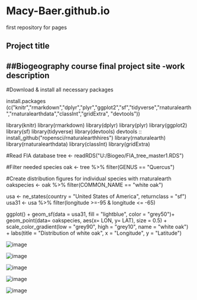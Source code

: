 # Macy-Baer.github.io
first repository for pages

## Project title
##Biogeography course final project site
-work description
- 
#Download & install all necessary packages

install.packages (c("knitr","rmarkdown","dplyr","plyr","ggplot2","sf","tidyverse","rnaturalearth","rnaturalearthdata","classInt","gridExtra", "devtools"))

library(knitr)
library(rmarkdown)
library(dplyr)
library(plyr)
library(ggplot2)
library(sf)
library(tidyverse)
library(devtools)
devtools :: install_github("ropensci/rnaturalearthhires")
library(rnaturalearth)
library(rnaturalearthdata)
library(classInt)
library(gridExtra)

#Read FIA database 
tree <- readRDS("U:/Biogeo/FIA_tree_master1.RDS")

#Filter needed species
oak <- tree %>%
  filter(GENUS == "Quercus")

#Create distribution figures for individual species with rnaturalearth
oakspecies <- oak %>%
  filter(COMMON_NAME == "white oak") 

usa <- ne_states(country = "United States of America", returnclass = "sf")
usa31 <- usa %>%
  filter(longitude >=-95 & longitude <= -65)

ggplot() +
   geom_sf(data = usa31, fill = "lightblue", color = "grey50")+
  geom_point(data= oakspecies, aes(x= LON, y= LAT), size = 0.5) +
       scale_color_gradient(low = "grey90", high = "grey10", name = "white oak") +
      labs(title = "Distribution of white oak", x = "Longitude", y = "Latitude")
      
![image](https://github.com/user-attachments/assets/0c0b036a-689f-4a16-b456-73b3727d31e5)

![image](https://github.com/user-attachments/assets/7598cd93-44b7-4e58-a7b5-02aeb113bb7e)

![image](https://github.com/user-attachments/assets/d9a812cc-b109-4d8f-a612-45fb07e596d8)

![image](https://github.com/user-attachments/assets/65ba6f84-2db7-49ba-91bf-ff5853488ea8)

![image](https://github.com/user-attachments/assets/266fe95d-546f-4737-b51b-ce601a2b5e58)
